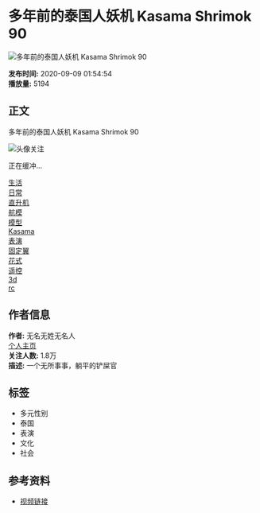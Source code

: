 # 多年前的泰国人妖机 Kasama Shrimok 90

![多年前的泰国人妖机 Kasama Shrimok 90](//i1.hdslb.com/bfs/archive/d385a2e9040e199fd858cbf355174cea3a853587.jpg@518w_290h_1c_!web-video-share-cover.webp)

**发布时间:** 2020-09-09 01:54:54  
**播放量:** 5194  

## 正文

多年前的泰国人妖机 Kasama Shrimok 90

![头像](//i0.hdslb.com/bfs/face/845f6dcc023cab2a1c08bb711396d42de84544d6.jpg@96w.webp)关注

正在缓冲...

[生活](//www.bilibili.com/v/life)  
[日常](//www.bilibili.com/v/life/daily)  
[直升机](//search.bilibili.com/all?keyword=%E7%9B%B4%E5%8D%87%E6%9C%BA&from_source=video_tag)  
[航模](//search.bilibili.com/all?keyword=%E8%88%AA%E6%A8%A1&from_source=video_tag)  
[模型](//search.bilibili.com/all?keyword=%E6%A8%A1%E5%9E%8B&from_source=video_tag)  
[Kasama](//search.bilibili.com/all?keyword=Kasama&from_source=video_tag)  
[表演](//search.bilibili.com/all?keyword=%E8%A1%A8%E6%BC%94&from_source=video_tag)  
[固定翼](//search.bilibili.com/all?keyword=%E5%9B%BA%E5%AE%9A%E7%BF%BC&from_source=video_tag)  
[花式](//search.bilibili.com/all?keyword=%E8%8A%B1%E5%BC%8F&from_source=video_tag)  
[遥控](//search.bilibili.com/all?keyword=%E9%81%A5%E6%8E%A7&from_source=video_tag)  
[3d](//search.bilibili.com/all?keyword=3d&from_source=video_tag)  
[rc](//search.bilibili.com/all?keyword=rc&from_source=video_tag)  

## 作者信息

**作者:** 无名无姓无名人  
[个人主页](//space.bilibili.com/23245653)  
**关注人数:** 1.8万  
**描述:** 一个无所事事，躺平的铲屎官  

## 标签

- 多元性别
- 泰国
- 表演
- 文化
- 社会

## 参考资料

- [视频链接](https://www.youtube.com/watch?v=hEWJRKMZsFo)